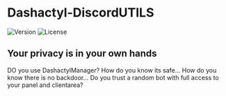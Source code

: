 # Dashactyl-DiscordUTILS

![Version](https://img.shields.io/github/package-json/v/acktarcodes/Dashactyl-DiscordUTILS?style=flat-square)
![License](https://img.shields.io/github/license/acktarcodes/Dashactyl-DiscordUTIL?style=flat-square)

## Your privacy is in your own hands

DO you use DashactylManager? How do you know its safe... How do you know there is no backdoor... Do you trust a random bot with full access to your panel and clientarea?

